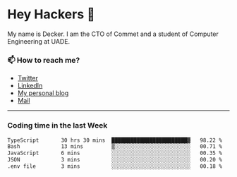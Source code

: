 # Hey Hackers 👋

My name is Decker. I am the CTO of Commet and a student of Computer Engineering at UADE.

### 📫 How to reach me?
- [Twitter](https://x.com/0xDecker) 
- [LinkedIn](https://www.linkedin.com/in/decker-urbano/) 
- [My personal blog](http://decker.sh) 
- [Mail](mailto:me@decker.sh)

---

### Coding time in the last Week

<!--START_SECTION:waka-->

```txt
TypeScript       30 hrs 30 mins  ████████████████████████▓   98.22 %
Bash             13 mins         ▒░░░░░░░░░░░░░░░░░░░░░░░░   00.71 %
JavaScript       6 mins          ░░░░░░░░░░░░░░░░░░░░░░░░░   00.35 %
JSON             3 mins          ░░░░░░░░░░░░░░░░░░░░░░░░░   00.20 %
.env file        3 mins          ░░░░░░░░░░░░░░░░░░░░░░░░░   00.18 %
```

<!--END_SECTION:waka-->
